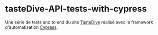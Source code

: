 # tasteDive-API-tests-with-cypress
<!--
A serie of end to end tests on the [TasteDive](https://tastedive.com/) website. It's made with the [Cypress](https://cypress.io/) test automation framework.
-->

Une série de tests end to end du site [TasteDive](https://tastedive.com/) réalisé avec le framework d'automatisation [Cypress](https://cypress.io/).
